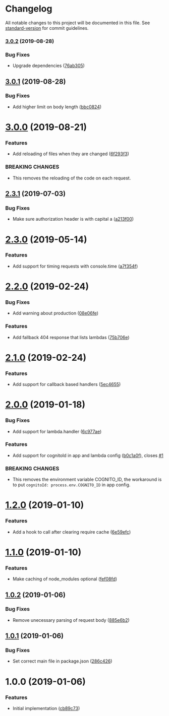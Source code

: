 # Changelog

All notable changes to this project will be documented in this file. See [standard-version](https://github.com/conventional-changelog/standard-version) for commit guidelines.

### [3.0.2](https://github.com/relekang/lambda-local-server/compare/v3.0.1...v3.0.2) (2019-08-28)


### Bug Fixes

* Upgrade dependencies ([76ab305](https://github.com/relekang/lambda-local-server/commit/76ab305))

<a name="3.0.1"></a>
## [3.0.1](https://github.com/relekang/lambda-local-server/compare/v3.0.0...v3.0.1) (2019-08-28)


### Bug Fixes

* Add higher limit on body length ([bbc0824](https://github.com/relekang/lambda-local-server/commit/bbc0824))



<a name="3.0.0"></a>
# [3.0.0](https://github.com/relekang/lambda-local-server/compare/v2.3.1...v3.0.0) (2019-08-21)


### Features

* Add reloading of files when they are changed ([6f293f3](https://github.com/relekang/lambda-local-server/commit/6f293f3))


### BREAKING CHANGES

* This removes the reloading of the code on each request.



<a name="2.3.1"></a>
## [2.3.1](https://github.com/relekang/lambda-local-server/compare/v2.3.0...v2.3.1) (2019-07-03)


### Bug Fixes

* Make sure authorization header is with capital a ([a213f00](https://github.com/relekang/lambda-local-server/commit/a213f00))



<a name="2.3.0"></a>
# [2.3.0](https://github.com/relekang/lambda-local-server/compare/v2.2.0...v2.3.0) (2019-05-14)


### Features

* Add support for timing requests with console.time ([a7f354f](https://github.com/relekang/lambda-local-server/commit/a7f354f))



<a name="2.2.0"></a>
# [2.2.0](https://github.com/relekang/lambda-local-server/compare/v2.1.0...v2.2.0) (2019-02-24)


### Bug Fixes

* Add warning about production ([08e06fe](https://github.com/relekang/lambda-local-server/commit/08e06fe))


### Features

* Add fallback 404 response that lists lambdas ([75b706e](https://github.com/relekang/lambda-local-server/commit/75b706e))



<a name="2.1.0"></a>
# [2.1.0](https://github.com/relekang/lambda-local-server/compare/v2.0.0...v2.1.0) (2019-02-24)


### Features

* Add support for callback based handlers ([5ec4655](https://github.com/relekang/lambda-local-server/commit/5ec4655))



<a name="2.0.0"></a>
# [2.0.0](https://github.com/relekang/lambda-local-server/compare/v1.2.0...v2.0.0) (2019-01-18)


### Bug Fixes

* Add support for lambda.handler ([6c977ae](https://github.com/relekang/lambda-local-server/commit/6c977ae))


### Features

* Add support for cognitoId in app and lambda config ([b0c1a0f](https://github.com/relekang/lambda-local-server/commit/b0c1a0f)), closes [#1](https://github.com/relekang/lambda-local-server/issues/1)


### BREAKING CHANGES

* This removes the environment variable COGNITO_ID, the
workaround is to put `cognitoId: process.env.COGNITO_ID` in app config.



<a name="1.2.0"></a>
# [1.2.0](https://github.com/relekang/lambda-local-server/compare/v1.1.0...v1.2.0) (2019-01-10)


### Features

* Add a hook to call after clearing require cache ([6e59efc](https://github.com/relekang/lambda-local-server/commit/6e59efc))



<a name="1.1.0"></a>
# [1.1.0](https://github.com/relekang/lambda-local-server/compare/v1.0.2...v1.1.0) (2019-01-10)


### Features

* Make caching of node_modules optional ([fef08fd](https://github.com/relekang/lambda-local-server/commit/fef08fd))



<a name="1.0.2"></a>
## [1.0.2](https://github.com/relekang/lambda-local-server/compare/v1.0.1...v1.0.2) (2019-01-06)


### Bug Fixes

* Remove unecessary parsing of request body ([885e6b2](https://github.com/relekang/lambda-local-server/commit/885e6b2))



<a name="1.0.1"></a>
## [1.0.1](https://github.com/relekang/lambda-local-server/compare/v1.0.0...v1.0.1) (2019-01-06)


### Bug Fixes

* Set correct main file in package.json ([286c426](https://github.com/relekang/lambda-local-server/commit/286c426))



<a name="1.0.0"></a>
# 1.0.0 (2019-01-06)


### Features

* Initial implementation ([cb89c73](https://github.com/relekang/lambda-local-server/commit/cb89c73))
